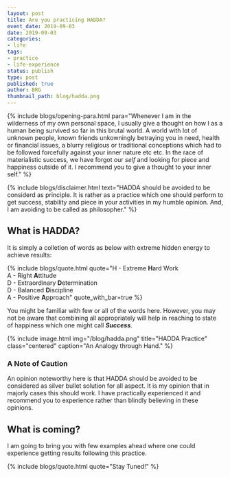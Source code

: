 ```yaml
---
layout: post
title: Are you practicing HADDA?
event_date: 2019-09-03
date: 2019-09-03
categories:
- life
tags:
- practice
- life-experience
status: publish
type: post
published: true
author: BRG
thumbnail_path: blog/hadda.png
---
```


{% include blogs/opening-para.html
            para="Whenever I am in the wilderness of my own personal space, I usually give a thought on how I as a human being survived so far in this brutal world. A world with lot of unknown people, known friends unkowningly betraying you in need, health or financial issues, a blurry religious or traditional conceptions which had to be followed forcefully against your inner nature etc etc. In the race of materialistic success, we have forgot our _self_ and looking for piece and happiness outside of it. I recommend you to give a thought to your inner self."
%}

{% include blogs/disclaimer.html 
            text="HADDA should be avoided to be considerd as principle. It is rather as a practice which one should perform to get success, stability and piece in your activities in my humble opinion. And, I am avoiding to be called as philosopher."
%}

## What is HADDA?

It is simply a colletion of words as below with extreme hidden energy to achieve results:

{% include blogs/quote.html
           quote="H - Extreme <b>H</b>ard Work
                 <br>A - Right <b>A</b>ttitude
                 <br>D - Extraordinary <b>D</b>etermination
                 <br>D - Balanced <b>D</b>iscipline
                 <br>A - Positive <b>A</b>pproach"
           quote_with_bar=true
%}

You might be familiar with few or all of the words here. However, you may not be aware that combining all appropriately will help in reaching to state of happiness which one might call _**Success**_.

{% include image.html
           img="/blog/hadda.png"
           title="HADDA Practice"
           class="centered"
           caption="An Analogy through Hand."
%}

### A Note of Caution

An opinion noteworthy here is that HADDA should be avoided to be considered as silver bullet solution for all aspect. It is my opinion that in majorly cases this should work. I have practically experienced it and recommend you to experience rather than blindly believing in these opinions.

## What is coming?

I am going to bring you with few examples ahead where one could experience getting results following this practice.

{% include blogs/quote.html
           quote="Stay Tuned!"
%}